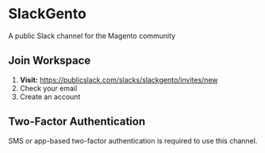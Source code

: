 # SlackGento
A public Slack channel for the Magento community

## Join Workspace

1. **Visit:** https://publicslack.com/slacks/slackgento/invites/new
2. Check your email
3. Create an account

## Two-Factor Authentication

SMS or app-based two-factor authentication is required to use this channel.
